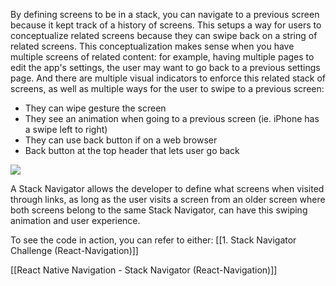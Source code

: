 By defining screens to be in a stack, you can navigate to a previous screen because it kept track of a history of screens. This setups a way for users to conceptualize related screens because they can swipe back on a string of related screens. This conceptualization makes sense when you have multiple screens of related content: for example, having multiple pages to edit the app's settings, the user may want to go back to a previous settings page. And there are multiple visual indicators to enforce this related stack of screens, as well as multiple ways for the user to swipe to a previous screen:

- They can wipe gesture the screen
- They see an animation when going to a previous screen (ie. iPhone has a swipe left to right)
- They can use back button if on a web browser
- Back button at the top header that lets user go back

![](https://i.imgur.com/mBTgJsw.png)

A Stack Navigator allows the developer to define what screens when visited through links, as long as the user visits a screen from an older screen where both screens belong to the same Stack Navigator, can have this swiping animation and user experience.

To see the code in action, you can refer to either:
[[1. Stack Navigator Challenge (React-Navigation)]]

[[React Native Navigation - Stack Navigator (React-Navigation)]]
